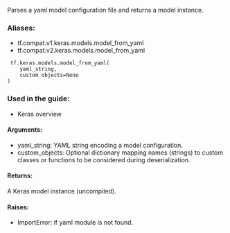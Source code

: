 Parses a yaml model configuration file and returns a model instance.
### Aliases:
- tf.compat.v1.keras.models.model_from_yaml
- tf.compat.v2.keras.models.model_from_yaml

```
 tf.keras.models.model_from_yaml(
    yaml_string,
    custom_objects=None
)
```
### Used in the guide:
- Keras overview
#### Arguments:
- yaml_string: YAML string encoding a model configuration.
- custom_objects: Optional dictionary mapping names (strings) to custom classes or functions to be considered during deserialization.
#### Returns:
A Keras model instance (uncompiled).
#### Raises:
- ImportError: if yaml module is not found.
